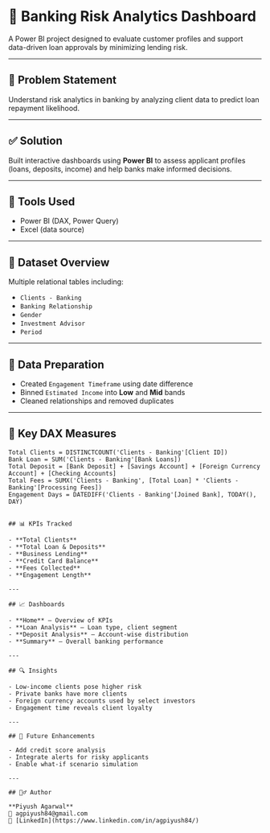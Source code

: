 # 🏦 Banking Risk Analytics Dashboard

A Power BI project designed to evaluate customer profiles and support data-driven loan approvals by minimizing lending risk.

---

## 📌 Problem Statement

Understand risk analytics in banking by analyzing client data to predict loan repayment likelihood.

---

## ✅ Solution

Built interactive dashboards using **Power BI** to assess applicant profiles (loans, deposits, income) and help banks make informed decisions.

---

## 🧰 Tools Used

- Power BI (DAX, Power Query)
- Excel (data source)

---

## 📁 Dataset Overview

Multiple relational tables including:

- `Clients - Banking`
- `Banking Relationship`
- `Gender`
- `Investment Advisor`
- `Period`

---

## 🧹 Data Preparation

- Created `Engagement Timeframe` using date difference
- Binned `Estimated Income` into **Low** and **Mid** bands
- Cleaned relationships and removed duplicates

---

## 🧮 Key DAX Measures

```DAX
Total Clients = DISTINCTCOUNT('Clients - Banking'[Client ID])
Bank Loan = SUM('Clients - Banking'[Bank Loans])
Total Deposit = [Bank Deposit] + [Savings Account] + [Foreign Currency Account] + [Checking Accounts]
Total Fees = SUMX('Clients - Banking', [Total Loan] * 'Clients - Banking'[Processing Fees])
Engagement Days = DATEDIFF('Clients - Banking'[Joined Bank], TODAY(), DAY)


## 📊 KPIs Tracked

- **Total Clients**
- **Total Loan & Deposits**
- **Business Lending**
- **Credit Card Balance**
- **Fees Collected**
- **Engagement Length**

---

## 📈 Dashboards

- **Home** – Overview of KPIs  
- **Loan Analysis** – Loan type, client segment  
- **Deposit Analysis** – Account-wise distribution  
- **Summary** – Overall banking performance  

---

## 🔍 Insights

- Low-income clients pose higher risk  
- Private banks have more clients  
- Foreign currency accounts used by select investors  
- Engagement time reveals client loyalty  

---

## 🚀 Future Enhancements

- Add credit score analysis  
- Integrate alerts for risky applicants  
- Enable what-if scenario simulation  

---

## 🙋‍♂️ Author

**Piyush Agarwal**  
📧 agpiyush84@gmail.com  
🔗 [LinkedIn](https://www.linkedin.com/in/agpiyush84/)

